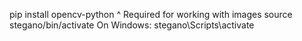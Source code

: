pip install opencv-python
^ Required for working with images
source stegano/bin/activate
On Windows: stegano\Scripts\activate